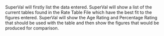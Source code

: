 SuperVal will firstly list the data entered. SuperVal will show a list
of the current tables found in the Rate Table File which have the best
fit to the figures entered. SuperVal will show the Age Rating and
Percentage Rating that should be used with the table and then show the
figures that would be produced for comparison.
